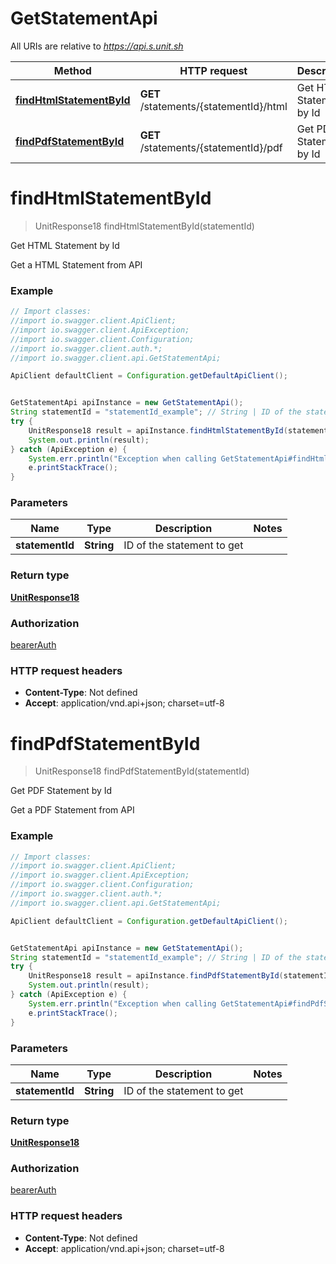 # GetStatementApi

All URIs are relative to *https://api.s.unit.sh*

Method | HTTP request | Description
------------- | ------------- | -------------
[**findHtmlStatementById**](GetStatementApi.md#findHtmlStatementById) | **GET** /statements/{statementId}/html | Get HTML Statement by Id
[**findPdfStatementById**](GetStatementApi.md#findPdfStatementById) | **GET** /statements/{statementId}/pdf | Get PDF Statement by Id

<a name="findHtmlStatementById"></a>
# **findHtmlStatementById**
> UnitResponse18 findHtmlStatementById(statementId)

Get HTML Statement by Id

Get a HTML Statement from API 

### Example
```java
// Import classes:
//import io.swagger.client.ApiClient;
//import io.swagger.client.ApiException;
//import io.swagger.client.Configuration;
//import io.swagger.client.auth.*;
//import io.swagger.client.api.GetStatementApi;

ApiClient defaultClient = Configuration.getDefaultApiClient();


GetStatementApi apiInstance = new GetStatementApi();
String statementId = "statementId_example"; // String | ID of the statement to get
try {
    UnitResponse18 result = apiInstance.findHtmlStatementById(statementId);
    System.out.println(result);
} catch (ApiException e) {
    System.err.println("Exception when calling GetStatementApi#findHtmlStatementById");
    e.printStackTrace();
}
```

### Parameters

Name | Type | Description  | Notes
------------- | ------------- | ------------- | -------------
 **statementId** | **String**| ID of the statement to get |

### Return type

[**UnitResponse18**](UnitResponse18.md)

### Authorization

[bearerAuth](../README.md#bearerAuth)

### HTTP request headers

 - **Content-Type**: Not defined
 - **Accept**: application/vnd.api+json; charset=utf-8

<a name="findPdfStatementById"></a>
# **findPdfStatementById**
> UnitResponse18 findPdfStatementById(statementId)

Get PDF Statement by Id

Get a PDF Statement from API 

### Example
```java
// Import classes:
//import io.swagger.client.ApiClient;
//import io.swagger.client.ApiException;
//import io.swagger.client.Configuration;
//import io.swagger.client.auth.*;
//import io.swagger.client.api.GetStatementApi;

ApiClient defaultClient = Configuration.getDefaultApiClient();


GetStatementApi apiInstance = new GetStatementApi();
String statementId = "statementId_example"; // String | ID of the statement to get
try {
    UnitResponse18 result = apiInstance.findPdfStatementById(statementId);
    System.out.println(result);
} catch (ApiException e) {
    System.err.println("Exception when calling GetStatementApi#findPdfStatementById");
    e.printStackTrace();
}
```

### Parameters

Name | Type | Description  | Notes
------------- | ------------- | ------------- | -------------
 **statementId** | **String**| ID of the statement to get |

### Return type

[**UnitResponse18**](UnitResponse18.md)

### Authorization

[bearerAuth](../README.md#bearerAuth)

### HTTP request headers

 - **Content-Type**: Not defined
 - **Accept**: application/vnd.api+json; charset=utf-8

